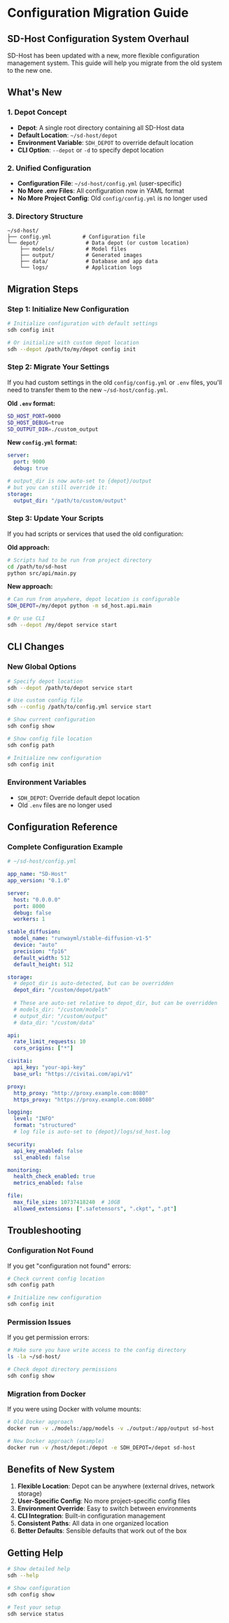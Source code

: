 # Configuration Migration Guide

## SD-Host Configuration System Overhaul

SD-Host has been updated with a new, more flexible configuration management system. This guide will help you migrate from the old system to the new one.

## What's New

### 1. Depot Concept
- **Depot**: A single root directory containing all SD-Host data
- **Default Location**: `~/sd-host/depot`
- **Environment Variable**: `SDH_DEPOT` to override default location
- **CLI Option**: `--depot` or `-d` to specify depot location

### 2. Unified Configuration
- **Configuration File**: `~/sd-host/config.yml` (user-specific)
- **No More .env Files**: All configuration now in YAML format
- **No More Project Config**: Old `config/config.yml` is no longer used

### 3. Directory Structure
```
~/sd-host/
├── config.yml          # Configuration file
└── depot/               # Data depot (or custom location)
    ├── models/          # Model files
    ├── output/          # Generated images
    ├── data/            # Database and app data
    └── logs/            # Application logs
```

## Migration Steps

### Step 1: Initialize New Configuration
```bash
# Initialize configuration with default settings
sdh config init

# Or initialize with custom depot location
sdh --depot /path/to/my/depot config init
```

### Step 2: Migrate Your Settings
If you had custom settings in the old `config/config.yml` or `.env` files, you'll need to transfer them to the new `~/sd-host/config.yml`.

**Old `.env` format:**
```bash
SD_HOST_PORT=9000
SD_HOST_DEBUG=true
SD_OUTPUT_DIR=./custom_output
```

**New `config.yml` format:**
```yaml
server:
  port: 9000
  debug: true

# output_dir is now auto-set to {depot}/output
# but you can still override it:
storage:
  output_dir: "/path/to/custom/output"
```

### Step 3: Update Your Scripts
If you had scripts or services that used the old configuration:

**Old approach:**
```bash
# Scripts had to be run from project directory
cd /path/to/sd-host
python src/api/main.py
```

**New approach:**
```bash
# Can run from anywhere, depot location is configurable
SDH_DEPOT=/my/depot python -m sd_host.api.main

# Or use CLI
sdh --depot /my/depot service start
```

## CLI Changes

### New Global Options
```bash
# Specify depot location
sdh --depot /path/to/depot service start

# Use custom config file
sdh --config /path/to/config.yml service start

# Show current configuration
sdh config show

# Show config file location
sdh config path

# Initialize new configuration
sdh config init
```

### Environment Variables
- `SDH_DEPOT`: Override default depot location
- Old `.env` files are no longer used

## Configuration Reference

### Complete Configuration Example
```yaml
# ~/sd-host/config.yml

app_name: "SD-Host"
app_version: "0.1.0"

server:
  host: "0.0.0.0"
  port: 8000
  debug: false
  workers: 1

stable_diffusion:
  model_name: "runwayml/stable-diffusion-v1-5"
  device: "auto"
  precision: "fp16"
  default_width: 512
  default_height: 512

storage:
  # depot_dir is auto-detected, but can be overridden
  depot_dir: "/custom/depot/path"
  
  # These are auto-set relative to depot_dir, but can be overridden
  # models_dir: "/custom/models"
  # output_dir: "/custom/output"
  # data_dir: "/custom/data"

api:
  rate_limit_requests: 10
  cors_origins: ["*"]

civitai:
  api_key: "your-api-key"
  base_url: "https://civitai.com/api/v1"

proxy:
  http_proxy: "http://proxy.example.com:8080"
  https_proxy: "https://proxy.example.com:8080"

logging:
  level: "INFO"
  format: "structured"
  # log file is auto-set to {depot}/logs/sd_host.log

security:
  api_key_enabled: false
  ssl_enabled: false

monitoring:
  health_check_enabled: true
  metrics_enabled: false

file:
  max_file_size: 10737418240  # 10GB
  allowed_extensions: [".safetensors", ".ckpt", ".pt"]
```

## Troubleshooting

### Configuration Not Found
If you get "configuration not found" errors:
```bash
# Check current config location
sdh config path

# Initialize new configuration
sdh config init
```

### Permission Issues
If you get permission errors:
```bash
# Make sure you have write access to the config directory
ls -la ~/sd-host/

# Check depot directory permissions
sdh config show
```

### Migration from Docker
If you were using Docker with volume mounts:
```bash
# Old Docker approach
docker run -v ./models:/app/models -v ./output:/app/output sd-host

# New Docker approach (example)
docker run -v /host/depot:/depot -e SDH_DEPOT=/depot sd-host
```

## Benefits of New System

1. **Flexible Location**: Depot can be anywhere (external drives, network storage)
2. **User-Specific Config**: No more project-specific config files
3. **Environment Override**: Easy to switch between environments
4. **CLI Integration**: Built-in configuration management
5. **Consistent Paths**: All data in one organized location
6. **Better Defaults**: Sensible defaults that work out of the box

## Getting Help

```bash
# Show detailed help
sdh --help

# Show configuration
sdh config show

# Test your setup
sdh service status
```

